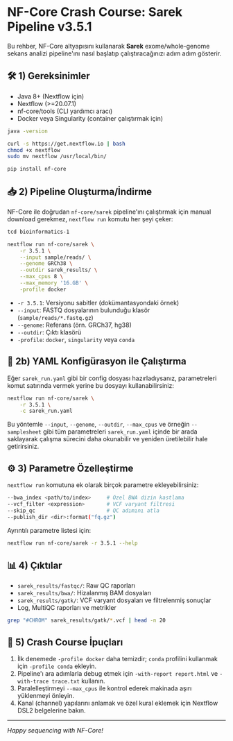 # NF-Core Crash Course: Sarek Pipeline v3.5.1

Bu rehber, NF-Core altyapısını kullanarak **Sarek** exome/whole-genome sekans analizi pipeline'ını nasıl başlatıp çalıştıracağınızı adım adım gösterir.

## 🛠️ 1) Gereksinimler

- Java 8+ (Nextflow için)
- Nextflow (>=20.07.1)
- nf-core/tools (CLI yardımcı aracı)
- Docker veya Singularity (container çalıştırmak için)

```bash
java -version

curl -s https://get.nextflow.io | bash
chmod +x nextflow
sudo mv nextflow /usr/local/bin/

pip install nf-core
```

## 📥 2) Pipeline Oluşturma/İndirme

NF-Core ile doğrudan `nf-core/sarek` pipeline'ını çalıştırmak için manual download gerekmez, `nextflow run` komutu her şeyi çeker:

```bash
tcd bioinformatics-1

nextflow run nf-core/sarek \
    -r 3.5.1 \
    --input sample/reads/ \
    --genome GRCh38 \
    --outdir sarek_results/ \
    --max_cpus 8 \
    --max_memory '16.GB' \
    -profile docker
```

- `-r 3.5.1`: Versiyonu sabitler (dokümantasyondaki örnek)
- `--input`: FASTQ dosyalarının bulunduğu klasör (`sample/reads/*.fastq.gz`)
- `--genome`: Referans (örn. GRCh37, hg38)
- `--outdir`: Çıktı klasörü
- `-profile`: `docker`, `singularity` veya `conda`

## 📂 2b) YAML Konfigürasyon ile Çalıştırma

Eğer `sarek_run.yaml` gibi bir config dosyası hazırladıysanız, parametreleri komut satırında vermek yerine bu dosyayı kullanabilirsiniz:

```bash
nextflow run nf-core/sarek \
    -r 3.5.1 \
    -c sarek_run.yaml
```

Bu yöntemle `--input`, `--genome`, `--outdir`, `--max_cpus` ve örneğin `--samplesheet` gibi tüm parametreleri `sarek_run.yaml` içinde bir arada saklayarak çalışma sürecini daha okunabilir ve yeniden üretilebilir hale getirirsiniz.

## ⚙️ 3) Parametre Özelleştirme

`nextflow run` komutuna ek olarak birçok parametre ekleyebilirsiniz:
```bash
--bwa_index <path/to/index>     # Özel BWA dizin kastlama
--vcf_filter <expression>       # VCF varyant filtresi
--skip_qc                       # QC adımını atla
--publish_dir <dir>:format("fq.gz")
```
Ayrıntılı parametre listesi için:
```bash
nextflow run nf-core/sarek -r 3.5.1 --help
```

## 📊 4) Çıktılar

- `sarek_results/fastqc/`: Raw QC raporları
- `sarek_results/bwa/`: Hizalanmış BAM dosyaları
- `sarek_results/gatk/`: VCF varyant dosyaları ve filtrelenmiş sonuçlar
- Log, MultiQC raporları ve metrikler

```bash
grep "#CHROM" sarek_results/gatk/*.vcf | head -n 20
```

## 🧠 5) Crash Course İpuçları

1. İlk denemede `-profile docker` daha temizdir; `conda` profilini kullanmak için `-profile conda` ekleyin.  
2. Pipeline'ı ara adımlarla debug etmek için `-with-report report.html` ve `-with-trace trace.txt` kullanın.  
3. Paralelleştirmeyi `--max_cpus` ile kontrol ederek makinada aşırı yüklenmeyi önleyin.  
4. Kanal (channel) yapılarını anlamak ve özel kural eklemek için Nextflow DSL2 belgelerine bakın.

---

*Happy sequencing with NF-Core!* 